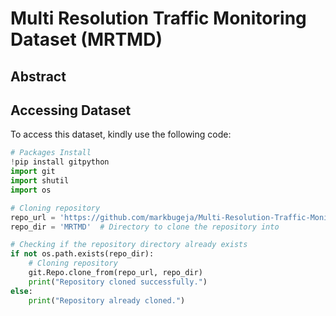 # Multi Resolution Traffic Monitoring Dataset (MRTMD)

<!-- <p align="right" style="text-align: right;">
  <strong>"a travel-themed dataset containing 120 different instances organized in a selection of scenes"</strong>
</p>
<br>
<p align="left" style="text-align: left;">
  <strong>"a multipurpose RGB-D dataset that enables the evaluation of a pipelined solution"</strong>
</p> -->


## Abstract
<p align="justify">
<i>
</i>
</p>

## Accessing Dataset
To access this dataset, kindly use the following code:

```python
# Packages Install
!pip install gitpython
import git
import shutil
import os

# Cloning repository
repo_url = 'https://github.com/markbugeja/Multi-Resolution-Traffic-Monitoring-Dataset-MRTMD-.git'
repo_dir = 'MRTMD'  # Directory to clone the repository into

# Checking if the repository directory already exists
if not os.path.exists(repo_dir):
    # Cloning repository
    git.Repo.clone_from(repo_url, repo_dir)
    print("Repository cloned successfully.")
else:
    print("Repository already cloned.")

```

<!-- ## Citation
To cite this paper, kindly use the following citation:

```bib

```

The paper associated with the COTS dataset is available for free as an open-access paper on IEEE: https://ieeexplore.ieee.org/document/9340352 -->

